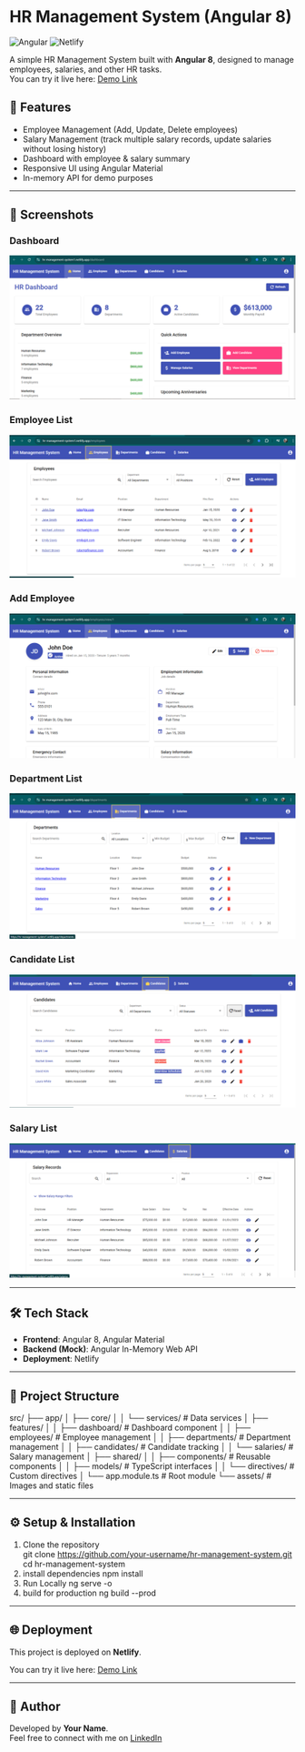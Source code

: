 # HR Management System (Angular 8)

![Angular](https://img.shields.io/badge/Angular-8-red)
![Netlify](https://img.shields.io/badge/Netlify-Deployed-brightgreen)

A simple HR Management System built with **Angular 8**, designed to manage employees, salaries, and other HR tasks.  
You can try it live here: [Demo Link](https://hr-management-system1.netlify.app/)


## 🚀 Features
- Employee Management (Add, Update, Delete employees)  
- Salary Management (track multiple salary records, update salaries without losing history)  
- Dashboard with employee & salary summary  
- Responsive UI using Angular Material  
- In-memory API for demo purposes  

---

## 📸 Screenshots
### Dashboard
![Dashboard Screenshot](./screenshots/dashboard.png)

### Employee List
![Employee List Screenshot](./screenshots/employee-list.png)

### Add Employee
![Add Employee Screenshot](./screenshots/employee.png)

### Department List
![Salary Screenshot](./screenshots/department-list.png)

### Candidate List
![Salary Screenshot](./screenshots/candidate-list.png)

### Salary List
![Salary Screenshot](./screenshots/salary-list.png)


---

## 🛠️ Tech Stack
- **Frontend**: Angular 8, Angular Material  
- **Backend (Mock)**: Angular In-Memory Web API  
- **Deployment**: Netlify  

---

## 📂 Project Structure
src/
├── app/
│   ├── core/
│   │   └── services/          # Data services
│   ├── features/
│   │   ├── dashboard/         # Dashboard component
│   │   ├── employees/         # Employee management
│   │   ├── departments/       # Department management
│   │   ├── candidates/        # Candidate tracking
│   │   └── salaries/          # Salary management
│   ├── shared/
│   │   ├── components/        # Reusable components
│   │   ├── models/           # TypeScript interfaces
│   │   └── directives/       # Custom directives
│   └── app.module.ts         # Root module
└── assets/                   # Images and static files


---

## ⚙️ Setup & Installation
1. Clone the repository  
   git clone https://github.com/your-username/hr-management-system.git
   cd hr-management-system
2. install dependencies
    npm install
3. Run Locally
    ng serve -o
4. build for production
    ng build --prod
---
## 🌐 Deployment

This project is deployed on **Netlify**.  

You can try it live here: [Demo Link](https://hr-management-system1.netlify.app/)

---

## 🙌 Author

Developed by **Your Name**.  
Feel free to connect with me on [LinkedIn](https://www.linkedin.com/in/hadush-brhane/)


